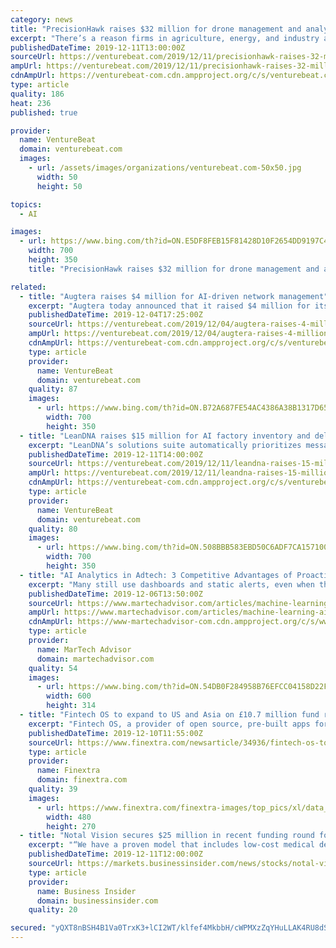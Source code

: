 ```yaml
---
category: news
title: "PrecisionHawk raises $32 million for drone management and analytics tools"
excerpt: "There’s a reason firms in agriculture, energy, and industry are increasingly opting to adopt drone-based monitoring and analytics products ... Automation raised $8 million to help unmanned aircraft avoid collisions; and DroneDeploy raised $35 million to further develop its drone management and logistics tools. PrecisionHawk has done well ..."
publishedDateTime: 2019-12-11T13:00:00Z
sourceUrl: https://venturebeat.com/2019/12/11/precisionhawk-raises-32-million-for-drone-management-and-analytics-tools/
ampUrl: https://venturebeat.com/2019/12/11/precisionhawk-raises-32-million-for-drone-management-and-analytics-tools/amp/
cdnAmpUrl: https://venturebeat-com.cdn.ampproject.org/c/s/venturebeat.com/2019/12/11/precisionhawk-raises-32-million-for-drone-management-and-analytics-tools/amp/
type: article
quality: 186
heat: 236
published: true

provider:
  name: VentureBeat
  domain: venturebeat.com
  images:
    - url: /assets/images/organizations/venturebeat.com-50x50.jpg
      width: 50
      height: 50

topics:
  - AI

images:
  - url: https://www.bing.com/th?id=ON.E5DF8FEB15F81428D10F2654DD9197C4
    width: 700
    height: 350
    title: "PrecisionHawk raises $32 million for drone management and analytics tools"

related:
  - title: "Augtera raises $4 million for AI-driven network management"
    excerpt: "Augtera today announced that it raised $4 million for its operation that takes data from datacenter networks to create AI systems for management and optimization. The money will be used to grow Augtera’s engineering and research and development teams and accelerate product adoption. Augtera uses network domain knowledge and semantics ..."
    publishedDateTime: 2019-12-04T17:25:00Z
    sourceUrl: https://venturebeat.com/2019/12/04/augtera-raises-4-million-for-ai-driven-network-management/
    ampUrl: https://venturebeat.com/2019/12/04/augtera-raises-4-million-for-ai-driven-network-management/amp/
    cdnAmpUrl: https://venturebeat-com.cdn.ampproject.org/c/s/venturebeat.com/2019/12/04/augtera-raises-4-million-for-ai-driven-network-management/amp/
    type: article
    provider:
      name: VentureBeat
      domain: venturebeat.com
    quality: 87
    images:
      - url: https://www.bing.com/th?id=ON.B72A687FE54AC4386A38B1317D6512AB
        width: 700
        height: 350
  - title: "LeanDNA raises $15 million for AI factory inventory and delivery management software"
    excerpt: "LeanDNA’s solutions suite automatically prioritizes messages in visual dashboards, allowing top actions to be identified swiftly by AI. It makes an effort to incorporate stakeholders from every level and business unit into a single source of truth, in part by assigning tasks for proactive inventory optimization while automatically responding ..."
    publishedDateTime: 2019-12-11T14:00:00Z
    sourceUrl: https://venturebeat.com/2019/12/11/leandna-raises-15-million-for-ai-factory-inventory-and-delivery-management-software/
    ampUrl: https://venturebeat.com/2019/12/11/leandna-raises-15-million-for-ai-factory-inventory-and-delivery-management-software/amp/
    cdnAmpUrl: https://venturebeat-com.cdn.ampproject.org/c/s/venturebeat.com/2019/12/11/leandna-raises-15-million-for-ai-factory-inventory-and-delivery-management-software/amp/
    type: article
    provider:
      name: VentureBeat
      domain: venturebeat.com
    quality: 80
    images:
      - url: https://www.bing.com/th?id=ON.508BBB583EBD50C6ADF7CA157100ECF2
        width: 700
        height: 350
  - title: "AI Analytics in Adtech: 3 Competitive Advantages of Proactive Incident Management"
    excerpt: "Many still use dashboards and static alerts, even when that leaves detection to chance. The adtech industry, along with eCommerce, fintech, telecom and gaming, are increasingly moving away from traditional monitoring to AI/ML for autonomous business monitoring. What used to take an analyst hours or even days to notice, only takes minutes for ..."
    publishedDateTime: 2019-12-06T13:50:00Z
    sourceUrl: https://www.martechadvisor.com/articles/machine-learning-ai/ai-analytics-in-adtech-3-competitive-advantages-of-proactive-incident-management/
    ampUrl: https://www.martechadvisor.com/articles/machine-learning-ai/ai-analytics-in-adtech-3-competitive-advantages-of-proactive-incident-management/
    cdnAmpUrl: https://www-martechadvisor-com.cdn.ampproject.org/c/s/www.martechadvisor.com/articles/machine-learning-ai/ai-analytics-in-adtech-3-competitive-advantages-of-proactive-incident-management/
    type: article
    provider:
      name: MarTech Advisor
      domain: martechadvisor.com
    quality: 54
    images:
      - url: https://www.bing.com/th?id=ON.54DB0F284958B76EFCC04158D22FFEFB
        width: 600
        height: 314
  - title: "Fintech OS to expand to US and Asia on £10.7 million fund raise"
    excerpt: "Fintech OS, a provider of open source, pre-built apps for digital banking operations ... of-the-box - from social and contextual to cloud and enterprise systems - and more than 20 automated financial processes for AI-enabled areas like KYC, Customer 360, pricing or risk analytics. Banks and insurance companies can also access a marketplace ..."
    publishedDateTime: 2019-12-10T11:55:00Z
    sourceUrl: https://www.finextra.com/newsarticle/34936/fintech-os-to-expand-to-us-and-asia-on-107-million-fund-raise
    type: article
    provider:
      name: Finextra
      domain: finextra.com
    quality: 39
    images:
      - url: https://www.finextra.com/finextra-images/top_pics/xl/data_04.jpg
        width: 480
        height: 270
  - title: "Notal Vision secures $25 million in recent funding round for ForeseeHome® and pipeline technologies"
    excerpt: "“We have a proven model that includes low-cost medical devices, an effective artificial intelligence (AI)-driven decision support solution ... help address the high unmet monitoring need for physicians and their patients alongside anti-VEGF therapy. “Notal Vision is uniquely positioned to continue to lead the ophthalmic home diagnostic ..."
    publishedDateTime: 2019-12-11T12:00:00Z
    sourceUrl: https://markets.businessinsider.com/news/stocks/notal-vision-secures-25-million-in-recent-funding-round-for-foreseehome-and-pipeline-technologies-1028754723
    type: article
    provider:
      name: Business Insider
      domain: businessinsider.com
    quality: 20

secured: "yQXT8nBSH4B1Va0TrxK3+lCI2WT/klfef4MkbbH/cWPMXzZqYHuLLAK4RU8dSIwhiUGM9AsLnsXHSgMRQp9vyRmX47hsT7AF8lIMa6dtjNn7vz4IDGBaXgJSaCl1XGB/m/Qo7ote7iUqWn4nxYM16O8msaYhDAG2B6+S/iVcxTtLiOP26JUY/mnptLjLu8fmRch6MC4ANNOU2AYXezr8SwIFhy5X7flno5cFIR4Wm4PatKIRPXh9PoRmTGA3OqMGs0CMUDg7o/cQMQP85IsMzQ==;+tzXTSRoa6SyY8mZfWz30g=="
---
```


